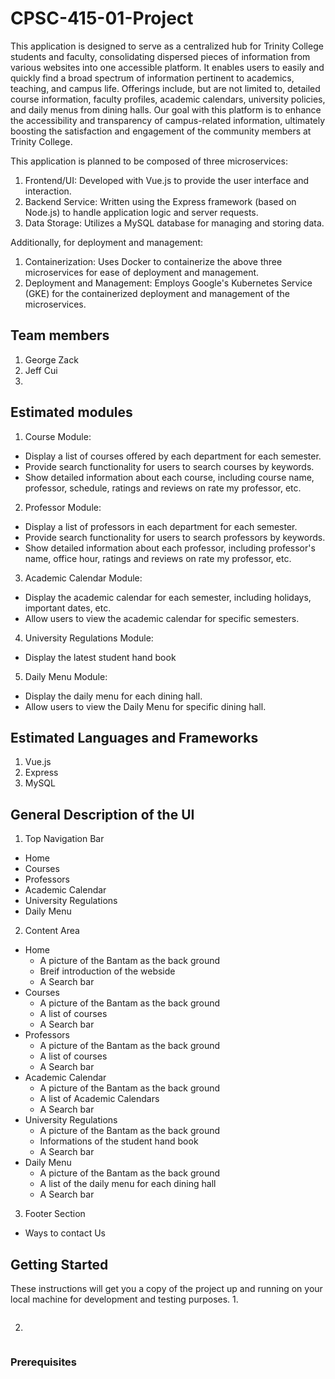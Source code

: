 # CPSC-415-01-Project
This application is designed to serve as a centralized hub for Trinity College students and faculty, consolidating dispersed pieces of information from various websites into one accessible platform. It enables users to easily and quickly find a broad spectrum of information pertinent to academics, teaching, and campus life. Offerings include, but are not limited to, detailed course information, faculty profiles, academic calendars, university policies, and daily menus from dining halls. Our goal with this platform is to enhance the accessibility and transparency of campus-related information, ultimately boosting the satisfaction and engagement of the community members at Trinity College.

This application is planned to be composed of three microservices:
1. Frontend/UI: Developed with Vue.js to provide the user interface and interaction.
2. Backend Service: Written using the Express framework (based on Node.js) to handle application logic and server requests.
3. Data Storage: Utilizes a MySQL database for managing and storing data.

Additionally, for deployment and management:
1. Containerization: Uses Docker to containerize the above three microservices for ease of deployment and management.
2. Deployment and Management: Employs Google's Kubernetes Service (GKE) for the containerized deployment and management of the microservices.

## Team members
1. George Zack
2. Jeff Cui
3. 

## Estimated modules
1. Course Module:
- Display a list of courses offered by each department for each semester.
- Provide search functionality for users to search courses by keywords.
- Show detailed information about each course, including course name, professor, schedule, ratings and reviews on rate my professor, etc.
2. Professor Module:
- Display a list of professors in each department for each semester.
- Provide search functionality for users to search professors by keywords.
- Show detailed information about each professor, including professor's name, office hour, ratings and reviews on rate my professor, etc.
3. Academic Calendar Module:
- Display the academic calendar for each semester, including holidays, important dates, etc.
- Allow users to view the academic calendar for specific semesters.
4. University Regulations Module:
- Display the latest student hand book 
5. Daily Menu Module:
- Display the daily menu for each dining hall.
- Allow users to view the Daily Menu for specific dining hall.

## Estimated Languages and Frameworks
1. Vue.js
2. Express
3. MySQL

## General Description of the UI
1. Top Navigation Bar
- Home
- Courses
- Professors
- Academic Calendar
- University Regulations
- Daily Menu
2. Content Area
- Home
  - A picture of the Bantam as the back ground
  - Breif introduction of the webside 
  - A Search bar
- Courses
  - A picture of the Bantam as the back ground
  - A list of courses
  - A Search bar
- Professors
  - A picture of the Bantam as the back ground
  - A list of courses
  - A Search bar
- Academic Calendar
  - A picture of the Bantam as the back ground
  - A list of Academic Calendars
  - A Search bar
- University Regulations
  - A picture of the Bantam as the back ground
  - Informations of the student hand book
  - A Search bar
- Daily Menu
  - A picture of the Bantam as the back ground
  - A list of the daily menu for each dining hall
  - A Search bar
3. Footer Section
- Ways to contact Us

## Getting Started
These instructions will get you a copy of the project up and running on your local machine for development and testing purposes.
1. 
```

```
2. 
```

```


### Prerequisites


